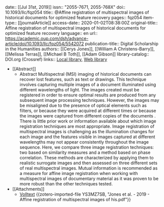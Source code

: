date:: [[Jul 31st, 2019]]
issn:: "2055-7671, 2055-768X"
doi:: 10.1093/llc/fqz054
title:: @Affine registration of multispectral images of historical documents for optimized feature recovery
pages:: fqz054
item-type:: [[journalArticle]]
access-date:: 2020-01-02T08:38:00Z
original-title:: Affine registration of multispectral images of historical documents for optimized feature recovery
language:: en
url:: https://academic.oup.com/dsh/advance-article/doi/10.1093/llc/fqz054/5542072
publication-title:: Digital Scholarship in the Humanities
authors:: [[Cerys Jones]], [[William A Christens-Barry]], [[Melissa Terras]], [[Michael B Toth]], [[Adam Gibson]]
library-catalog:: DOI.org (Crossref)
links:: [Local library](zotero://select/groups/2386895/items/DFYD4VBW), [Web library](https://www.zotero.org/groups/2386895/items/DFYD4VBW)

- [[Abstract]]
	- Abstract
	              Multispectral (MSI) imaging of historical documents can recover lost features, such as text or drawings. This technique involves capturing multiple images of a document illuminated using different wavelengths of light. The images created must be registered in order to ensure optimal results are produced from any subsequent image processing techniques. However, the images may be misaligned due to the presence of optical elements such as filters, or because they were acquired at different times or because the images were captured from different copies of the documents . There is little prior work or information available about which image registration techniques are most appropriate. Image registration of multispectral images is challenging as the illumination changes for each image and the features visible in images captured at different wavelengths may not appear consistently throughout the image sequence. Here, we compare three image registration techniques: two based on similarity measures and a method based on phase correlation. These methods are characterized by applying them to realistic surrogate images and then assessed on three different sets of real multispectral images. Mutual information is recommended as a measure for affine image registration when working with multispectral images of documentary material as it was proven to be more robust than the other techniques tested.
- [[Attachments]]
	- [Volltext](https://academic.oup.com/dsh/advance-article-pdf/doi/10.1093/llc/fqz054/29024862/fqz054.pdf) {{zotero-imported-file YS3MZ7SB, "Jones et al. - 2019 - Affine registration of multispectral images of his.pdf"}}